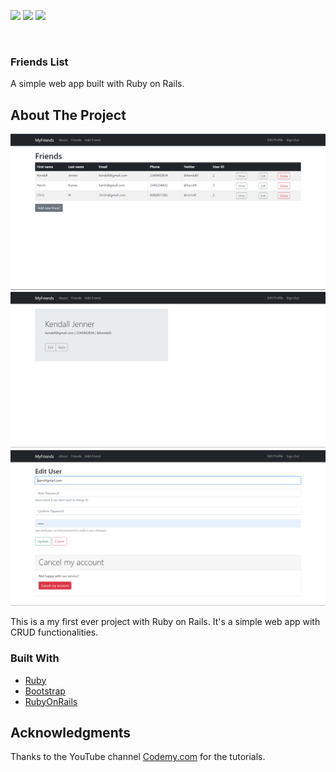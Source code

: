 ![](https://img.shields.io/badge/-RubyOnRails-green)
![](https://img.shields.io/badge/-Bootstrap-blue)
![](https://img.shields.io/badge/-Beginner-orange)
<div id="top"></div>


<!-- PROJECT LOGO -->
<br />
<div align="start">
  <h3 align="start">Friends List</h3>

  <p align="start">
    A simple web app built with Ruby on Rails.
  </p>
</div>

<!-- ABOUT THE PROJECT -->
## About The Project
<p>
<img src="ss1.png" alt="screenshot 0" width="800">
<img src="ss2.png" alt="screenshot 1" width="800">
<img src="ss3.png" alt="screenshot 2" width="800">
</p>

<p>
  This is a my first ever project with Ruby on Rails. It's a simple web app with CRUD functionalities.
</p>

                                                                               
### Built With
* [Ruby](https://www.ruby-lang.org/en/)
* [Bootstrap](https://getbootstrap.com/)
* [RubyOnRails](https://rubyonrails.org/)


<!-- ACKNOWLEDGMENTS -->
## Acknowledgments
<p>
Thanks to the YouTube channel <a href="https://www.youtube.com/c/Codemycoms">Codemy.com<a/a> for the tutorials.
</p>

